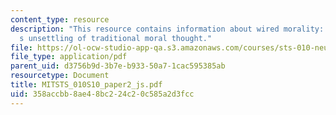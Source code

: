 ```yaml
---
content_type: resource
description: "This resource contains information about wired morality: neuroscience\u2019\
  s unsettling of traditional moral thought."
file: https://ol-ocw-studio-app-qa.s3.amazonaws.com/courses/sts-010-neuroscience-and-society-spring-2010/358accbb8ae48bc224c20c585a2d3fcc_MITSTS_010S10_paper2_js.pdf
file_type: application/pdf
parent_uid: d3756b9d-3b7e-b933-50a7-1cac595385ab
resourcetype: Document
title: MITSTS_010S10_paper2_js.pdf
uid: 358accbb-8ae4-8bc2-24c2-0c585a2d3fcc
---
```


